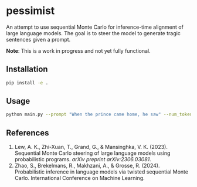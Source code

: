# pessimist

An attempt to use sequential Monte Carlo for inference-time alignment of large language models. The goal is to steer the model to generate tragic sentences given a prompt.

**Note**: This is a work in progress and not yet fully functional.

## Installation

```bash
pip install -e .
```

## Usage

```bash
python main.py --prompt "When the prince came home, he saw" --num_tokens 30
```

## References

1.  Lew, A. K., Zhi-Xuan, T., Grand, G., & Mansinghka, V. K. (2023). Sequential Monte Carlo steering of large language models using probabilistic programs. _arXiv preprint arXiv:2306.03081_.
2.  Zhao, S., Brekelmans, R., Makhzani, A., & Grosse, R. (2024). Probabilistic inference in language models via twisted sequential Monte Carlo. International Conference on Machine Learning.
